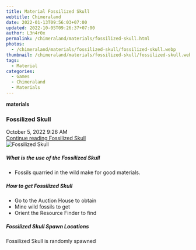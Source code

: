 ```yaml
---
title: Material Fossilized Skull
webtitle: Chimeraland
date: 2022-01-13T09:56:03+07:00
updated: 2022-10-05T09:26:37+07:00
author: L3n4r0x
permalink: /chimeraland/materials/fossilized-skull.html
photos:
  - /chimeraland/materials/fossilized-skull/fossilized-skull.webp
thumbnail: /chimeraland/materials/fossilized-skull/fossilized-skull.webp
tags:
  - Material
categories:
  - Games
  - Chimeraland
  - Materials
---
```


<section id="bootstrap-wrapper">
  <link
    rel="stylesheet"
    href="https://cdn.statically.io/gh/dimaslanjaka/Web-Manajemen/40ac3225/css/bootstrap-4.5-wrapper.css"
  />
  <div
    class="row g-0 border rounded overflow-hidden flex-md-row mb-4 shadow-sm position-relative"
  >
    <div class="col p-4 d-flex flex-column position-static">
      <strong class="d-inline-block mb-2 text-success">materials</strong>
      <h3 class="mb-0">Fossilized Skull</h3>
      <div class="mb-1 text-muted">October 5, 2022 9:26 AM</div>
      <a
        href="/chimeraland/materials/fossilized-skull.html"
        class="stretched-link d-none"
        >Continue reading Fossilized Skull</a
      >
    </div>
    <div class="col-auto d-none d-lg-block">
      <img
        src="/chimeraland/materials/fossilized-skull/fossilized-skull.webp"
        alt="Fossilized Skull"
      />
    </div>
  </div>
  <div class="row">
    <div class="col-lg-6 col-12 mb-2">
      <div class="card">
        <div class="card-body">
          <h5 class="card-title">What is the use of the Fossilized Skull</h5>
          <div class="card-text">
            <ul>
              <li>Fossils quarried in the wild make for good materials.</li>
            </ul>
          </div>
        </div>
      </div>
    </div>
    <div class="col-lg-6 col-12 mb-2">
      <div class="card">
        <div class="card-body">
          <h5 class="card-title">How to get Fossilized Skull</h5>
          <div class="card-text">
            <ul>
              <li>Go to the Auction House to obtain</li>
              <li>Mine wild fossils to get</li>
              <li>Orient the Resource Finder to find</li>
            </ul>
          </div>
        </div>
      </div>
    </div>
    <div class="col-12 mb-2">
      <h5>Fossilized Skull Spawn Locations</h5>
      <p>Fossilized Skull is randomly spawned</p>
    </div>
  </div>
</section>